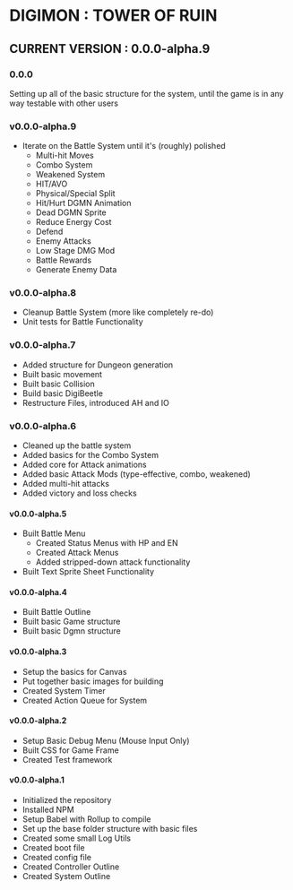 # DIGIMON : TOWER OF RUIN

## CURRENT VERSION : 0.0.0-alpha.9

### 0.0.0
Setting up all of the basic structure for the system, until the game is in any way testable with other users

### v0.0.0-alpha.9
* Iterate on the Battle System until it's (roughly) polished
  * Multi-hit Moves
  * Combo System
  * Weakened System
  * HIT/AVO
  * Physical/Special Split
  * Hit/Hurt DGMN Animation
  * Dead DGMN Sprite
  * Reduce Energy Cost
  * Defend
  * Enemy Attacks
  * Low Stage DMG Mod
  * Battle Rewards
  * Generate Enemy Data

### v0.0.0-alpha.8
* Cleanup Battle System (more like completely re-do)
* Unit tests for Battle Functionality

### v0.0.0-alpha.7
* Added structure for Dungeon generation
* Built basic movement
* Built basic Collision
* Build basic DigiBeetle
* Restructure Files, introduced AH and IO

### v0.0.0-alpha.6
* Cleaned up the battle system
* Added basics for the Combo System
* Added core for Attack animations
* Added basic Attack Mods (type-effective, combo, weakened)
* Added multi-hit attacks
* Added victory and loss checks

#### v0.0.0-alpha.5
* Built Battle Menu
  * Created Status Menus with HP and EN
  * Created Attack Menus
  * Added stripped-down attack functionality
* Built Text Sprite Sheet Functionality

#### v0.0.0-alpha.4
* Built Battle Outline
* Built basic Game structure
* Built basic Dgmn structure

#### v0.0.0-alpha.3
* Setup the basics for Canvas
* Put together basic images for building
* Created System Timer
* Created Action Queue for System

#### v0.0.0-alpha.2
* Setup Basic Debug Menu (Mouse Input Only)
* Built CSS for Game Frame
* Created Test framework

#### v0.0.0-alpha.1
* Initialized the repository
* Installed NPM
* Setup Babel with Rollup to compile
* Set up the base folder structure with basic files
* Created some small Log Utils
* Created boot file
* Created config file
* Created Controller Outline
* Created System Outline